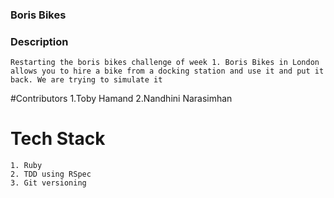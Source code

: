 ### Boris Bikes

### Description
	Restarting the boris bikes challenge of week 1. Boris Bikes in London allows you to hire a bike from a docking station and use it and put it back. We are trying to simulate it


#Contributors
	1.Toby Hamand
	2.Nandhini Narasimhan

# Tech Stack

	1. Ruby
	2. TDD using RSpec
	3. Git versioning




